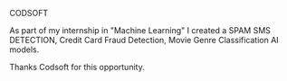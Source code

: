 CODSOFT

As part of my internship in "Machine Learning" I created a SPAM SMS DETECTION, Credit Card Fraud Detection, Movie Genre Classification AI models. 

Thanks Codsoft for this opportunity.
